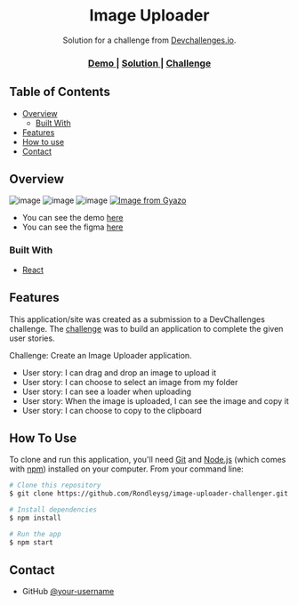 <!-- Please update value in the {}  -->

<h1 align="center">Image Uploader</h1>

<div align="center">
   Solution for a challenge from  <a href="http://devchallenges.io" target="_blank">Devchallenges.io</a>.
</div>

<div align="center">
  <h3>
    <a href="https://image-uploader-challenger.vercel.app/">
      Demo
    </a>
    <span> | </span>
    <a href="https://github.com/Rondleysg/image-uploader-challenger">
      Solution
    </a>
    <span> | </span>
    <a href="https://devchallenges.io/challenges/O2iGT9yBd6xZBrOcVirx">
      Challenge
    </a>
  </h3>
</div>

<!-- TABLE OF CONTENTS -->

## Table of Contents

-   [Overview](#overview)
    -   [Built With](#built-with)
-   [Features](#features)
-   [How to use](#how-to-use)
-   [Contact](#contact)

<!-- OVERVIEW -->

## Overview

![image](https://user-images.githubusercontent.com/80141884/211821356-304a84a6-3928-4666-b250-02db0d6dbdb9.png)
![image](https://user-images.githubusercontent.com/80141884/211826016-d1915fcd-bf47-4961-9483-1e53ed41211b.png)
![image](https://user-images.githubusercontent.com/80141884/211821811-7bfae028-9d00-4c9c-9078-e5ba9df91de7.png)
[![Image from Gyazo](https://i.gyazo.com/b220a7c7e81ccc1638de3d6ba96c4fbb.gif)](https://gyazo.com/b220a7c7e81ccc1638de3d6ba96c4fbb)


-   You can see the demo <a href="https://image-uploader-challenger.vercel.app/">
      here
    </a>
-   You can see the figma <a href="https://www.figma.com/file/NxbZm3CAovYh89dFXe7EOw">
      here
    </a>

### Built With

-   [React](https://reactjs.org/)

## Features

This application/site was created as a submission to a DevChallenges challenge. The [challenge](https://devchallenges.io/challenges/O2iGT9yBd6xZBrOcVirx) was to build an application to complete the given user stories.

Challenge: Create an Image Uploader application.

-   User story: I can drag and drop an image to upload it
-   User story: I can choose to select an image from my folder
-   User story: I can see a loader when uploading
-   User story: When the image is uploaded, I can see the image and copy it
-   User story: I can choose to copy to the clipboard

## How To Use

To clone and run this application, you'll need [Git](https://git-scm.com) and [Node.js](https://nodejs.org/en/download/) (which comes with [npm](http://npmjs.com)) installed on your computer. From your command line:

```bash
# Clone this repository
$ git clone https://github.com/Rondleysg/image-uploader-challenger.git

# Install dependencies
$ npm install

# Run the app
$ npm start
```

## Contact

-   GitHub [@your-username](https://github.com/Rondleysg/})
